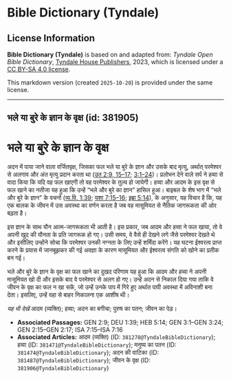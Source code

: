 # Bible Dictionary (Tyndale)

## License Information

**Bible Dictionary (Tyndale)** is based on and adapted from: _Tyndale Open Bible Dictionary_, [Tyndale House Publishers](https://tyndaleopenresources.com/), 2023, which is licensed under a [CC BY-SA 4.0 license](https://creativecommons.org/licenses/by-sa/4.0/legalcode.en).

This markdown version (created `2025-10-20`) is provided under the same license.



--------------------------------

## भले या बुरे के ज्ञान के वृक्ष (id: 381905)

भले या बुरे के ज्ञान के वृक्ष
=============================

अदन में पाया जाने वाला वर्जितवृक्ष, जिसका फल भले या बुरे के ज्ञान और उसके बाद मृत्यु, अर्थात् परमेश्वर से अलगाव और अंत मृत्यु प्रदान करता था ([उत 2:9, 15–17](https://ref.ly/Gen2:9,Gen2:15-Gen2:17); [3:1–24](https://ref.ly/Gen3:1-Gen3:24))। प्रलोभन देने वाले सर्प ने हव्वा से वादा किया कि यदि वह फल खाएगी तो वह परमेश्वर के तुल्य हो जायेगी। हव्वा और आदम के इस वृक्ष से फल खाने का नतीजा यह हुआ कि उन्हें “भले और बुरे का ज्ञान” हासिल हुआ। बाइबल के शेष भाग में “भले और बुरे के ज्ञान” के वचनों ([व्य.वि. 1:39](https://ref.ly/Deut1:39); [यशा 7:15–16](https://ref.ly/Isa7:15-Isa7:16); [इब्रा 5:14](https://ref.ly/Heb5:14)), के अनुसार, यह विचार है कि, यह एक बालक के जीवन में उस अवस्था का वर्णन करता है जब वह मासूमियत से नैतिक जागरूकता की ओर बढ़ता है।

इस ज्ञान के साथ यौन आत्म\-जागरूकता भी आती है। इस प्रकार, जब आदम और हव्वा ने फल खाया, तो वे अपनी खुद की यौनता के प्रति जागरूक हो गए। उसी समय, वे वैसे ही देखने लगे जैसे परमेश्वर देखते थे और इसीलिए उन्होंने सोचा कि परमेश्वर उनकी नग्नता के लिए उन्हें शर्मिंदा करेंगे। यह घटना ईश्वरत्व प्राप्त करने के प्रयास में जानबूझकर की गई अवज्ञा के कारण मासूमियत और ईश्वरत्व संगति को खोने का प्रतीक बन गई।

भले और बुरे के ज्ञान के वृक्ष का फल खाने का दुखद परिणाम यह हुआ कि आदम और हव्वा ने अपनी मासूमियत खो दी और इसके बाद वे परमेश्वर से अलग हो गए। उन्हें अदन से निकाल दिया गया ताकि वे जीवन के वृक्ष का फल न खा सकें, जो उन्हें उनके पाप में गिरे हुए अर्थात पापी अवस्था में अविनाशी बना देता। इसलिए, उन्हें वहा से बाहर निकालना एक आशीष थी।

*यह भी देखें* आदम (व्यक्ति); हव्वा; अदन का बगीचा; पुरुष का पतन; जीवन का पेड़। 

* **Associated Passages:** GEN 2:9; DEU 1:39; HEB 5:14; GEN 3:1–GEN 3:24; GEN 2:15–GEN 2:17; ISA 7:15–ISA 7:16
* **Associated Articles:** आदम (व्यक्ति) (ID: `381278@TyndaleBibleDictionary`); हव्वा (ID: `381471@TyndaleBibleDictionary`); मनुष्य का पतन (ID: `381474@TyndaleBibleDictionary`); अदन की वाटिका  (ID: `381487@TyndaleBibleDictionary`); जीवन के वृक्ष (ID: `381906@TyndaleBibleDictionary`)

